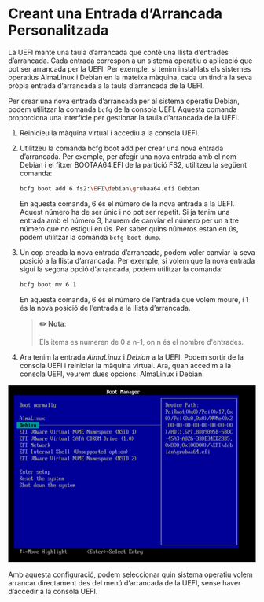 # Creant una Entrada d’Arrancada Personalitzada

La UEFI manté una taula d’arrancada que conté una llista d’entrades d’arrancada. Cada entrada correspon a un sistema operatiu o aplicació que pot ser arrancada per la UEFI. Per exemple, si tenim instal·lats els sistemes operatius AlmaLinux i Debian en la mateixa màquina, cada un tindrà la seva pròpia entrada d’arrancada a la taula d’arrancada de la UEFI.

Per crear una nova entrada d’arrancada per al sistema operatiu Debian, podem utilitzar la comanda `bcfg` de la consola UEFI. Aquesta comanda proporciona una interfície per gestionar la taula d’arrancada de la UEFI.

1. Reinicieu la màquina virtual i accediu a la consola UEFI.
2. Utilitzeu la comanda bcfg boot add per crear una nova entrada d’arrancada. Per exemple, per afegir una nova entrada amb el nom Debian i el fitxer BOOTAA64.EFI de la partició FS2, utilitzeu la següent comanda:

    ```bash
    bcfg boot add 6 fs2:\EFI\debian\grubaa64.efi Debian
    ```

    En aquesta comanda, 6 és el número de la nova entrada a la UEFI. Aquest número ha de ser únic i no pot ser repetit. Si ja tenim una entrada amb el número 3, haurem de canviar el número per un altre número que no estigui en ús. Per saber quins números estan en ús, podem utilitzar la comanda `bcfg boot dump`.

3. Un cop creada la nova entrada d’arrancada, podem voler canviar la seva posició a la llista d’arrancada. Per exemple, si volem que la nova entrada sigui la segona opció d’arrancada, podem utilitzar la comanda:

    ```bash
    bcfg boot mv 6 1
    ```

    En aquesta comanda, 6 és el número de l’entrada que volem moure, i 1 és la nova posició de l’entrada a la llista d’arrancada.

    > **✏️ Nota**:
    >
    > Els items es numeren de 0 a n-1, on n és el nombre d'entrades.

4. Ara tenim la entrada *AlmaLinux* i *Debian* a la UEFI. Podem sortir de la consola UEFI i reiniciar la màquina virtual. Ara, quan accedim a la consola UEFI, veurem dues opcions: AlmaLinux i Debian.

![EFI Internal Shell](../figures/UEFI/UEFIDual.png)

Amb aquesta configuració, podem seleccionar quin sistema operatiu volem arrancar directament des del menú d’arrancada de la UEFI, sense haver d’accedir a la consola UEFI.
